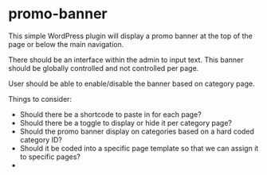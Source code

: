 # promo-banner
This simple WordPress plugin will display a promo banner at the top of the page or below the main navigation.

There should be an interface within the admin to input text. This banner should be globally controlled and not controlled per page.

User should be able to enable/disable the banner based on category page. 

Things to consider:

- Should there be a shortcode to paste in for each page?
- Should there be a toggle to display or hide it per category page?
- Should the promo banner display on categories based on a hard coded category ID?
- Should it be coded into a specific page template so that we can assign it to specific pages?
- 